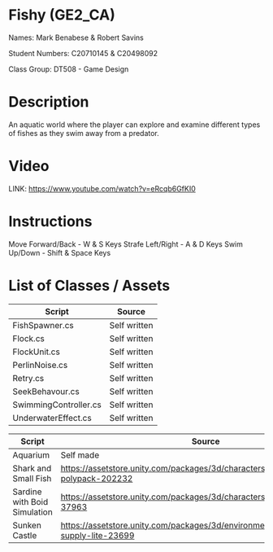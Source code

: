# Fishy (GE2_CA)

Names: Mark Benabese & Robert Savins

Student Numbers: C20710145 & C20498092

Class Group: DT508 - Game Design

# Description
An aquatic world where the player can explore and examine different types of fishes as they swim away from a predator.

# Video

LINK: https://www.youtube.com/watch?v=eRcqb6GfKI0

# Instructions

Move Forward/Back - W & S Keys
Strafe Left/Right - A & D Keys
Swim Up/Down - Shift & Space Keys

# List of Classes / Assets

| Script | Source |
| ------------- | ------------- |
| FishSpawner.cs | Self written |
| Flock.cs | Self written |
| FlockUnit.cs | Self written |
| PerlinNoise.cs | Self written |
| Retry.cs | Self written |
| SeekBehavour.cs | Self written |
| SwimmingController.cs | Self written |
| UnderwaterEffect.cs | Self written |

| Script | Source |
| ------------- | ------------- |
| Aquarium | Self made |
| Shark and Small Fish | https://assetstore.unity.com/packages/3d/characters/animals/fish/fish-polypack-202232 |
| Sardine with Boid Simulation | https://assetstore.unity.com/packages/3d/characters/animals/fish/sardine-37963 |
| Sunken Castle | https://assetstore.unity.com/packages/3d/environments/fantasy/castle-supply-lite-23699 |
